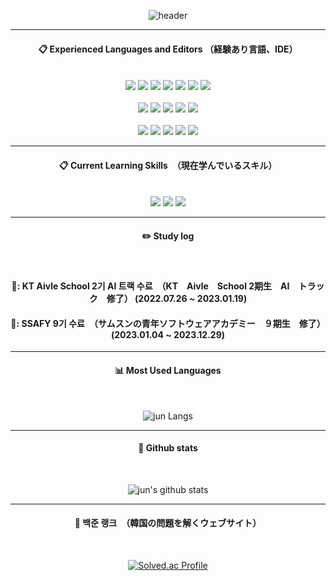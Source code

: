 <div align="center"> 

![header](https://capsule-render.vercel.app/api?type=waving&color=0:B3FFAA,100:FBFFF2&height=150&section=header&text=2017tae&fontColor=005C00&fontSize=70&animation=fadeIn&fontAlignY=55&desc=%20&descAlignY=62&descAlign=62)
  

---
  
####  :clipboard: Experienced Languages and Editors （経験あり言語、IDE）
  
 <br/>
<img src="https://img.shields.io/badge/JAVA-007396?style=for-the-badge&logo=Java&logoColor=white">
<img src="https://img.shields.io/badge/python-3776AB?style=for-the-badge&logo=python&logoColor=white">  
<img src="https://img.shields.io/badge/JavaScript-F7DF1E?style=for-the-badge&logo=JavaScript&logoColor=white">
<img src="https://img.shields.io/badge/HTML5-E34F26?style=for-the-badge&logo=HTML5&logoColor=white">
<img src="https://img.shields.io/badge/CSS3-1572B6?style=for-the-badge&logo=CSS3&logoColor=white"> 
<img src="https://img.shields.io/badge/MySQL-4479A1?style=for-the-badge&logo=MySQL&logoColor=white">
<img src="https://img.shields.io/badge/-MongoDB-13aa52?style=for-the-badge&logo=mongodb&logoColor=white"><br>
<br/>
<img src="https://img.shields.io/badge/Spring-6DB33F?style=for-the-badge&logo=Spring&logoColor=white">

<img src="https://img.shields.io/badge/Vue.js-35495E?style=for-the-badge&logo=vuedotjs&logoColor=4FC08D">
<img src="https://img.shields.io/badge/-ReactJs-61DAFB?logo=react&logoColor=white&style=for-the-badge">
<img src="https://img.shields.io/badge/Flutter-blue?style=for-the-badge&logo=flutter&amp;logoColor=white">
<img src="https://img.shields.io/badge/Tailwind_CSS-grey?style=for-the-badge&logo=tailwind-css&logoColor=38B2AC">
<br>
<br/>
<img src="https://img.shields.io/badge/Intellij%20Idea-000?logo=intellij-idea&style=for-the-badge">
<img src="https://img.shields.io/badge/Eclipse-2C2255?style=for-the-badge&logo=Eclipse%20IDE&logoColor=white">
<img src="https://img.shields.io/badge/VSCode-007ACC?style=for-the-badge&logo=VisualStudioCode&logoColor=white">
<img src="https://img.shields.io/badge/Android%20Studio-3DDC84?style=for-the-badge&logo=AndroidStudio&logoColor=white">
<img src="https://img.shields.io/badge/jupyter-F37626?style=for-the-badge&logo=jupyter&logoColor=white"><br>

---

####  :clipboard: Current Learning Skills　（現在学んでいるスキル） 
<br/>
<img src="https://shields.io/badge/-PHP-3776AB?style=for-the-badge&logo=php">
<img src="https://img.shields.io/badge/laravel-FF2D20?style=for-the-badge&logo=laravel&logoColor=white">
<img src="https://img.shields.io/badge/docker-2496ED?style=for-the-badge&logo=docker&logoColor=white">


---

 
#### :pencil2: Study log
  
  <br/>

  ####  🏅: KT Aivle School 2기 AI 트랙 수료　（KT　Aivle　School 2期生　AI　トラック　修了） (2022.07.26 ~ 2023.01.19)
  ####  📝: SSAFY 9기 수료　（サムスンの青年ソフトウェアアカデミー　９期生　修了） (2023.01.04 ~ 2023.12.29)
  

  
  ---
  
  #### 📊 Most Used Languages
  <br/>
  
![jun Langs](https://github-readme-stats.vercel.app/api/top-langs/?username=2017tae&layout=compact&theme=tokyonight)
  </br>
  
  ---
  
  #### 🤵 Github stats
  </br>
  
![jun's github stats](https://github-readme-stats.vercel.app/api?username=2017tae&show_icons=true&theme=tokyonight)
<br/>

  ---
   
  ####  🏅 백준 랭크　（韓国の問題を解くウェブサイト）
<br/>

[![Solved.ac Profile](http://mazassumnida.wtf/api/generate_badge?boj=tjm123)](https://solved.ac/tjm123)
